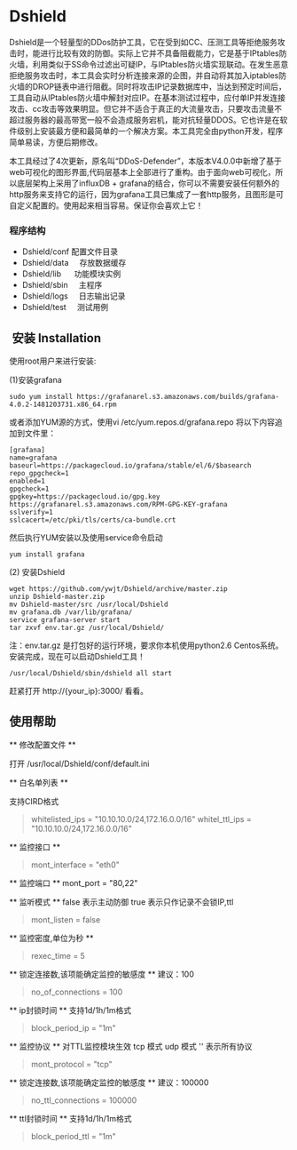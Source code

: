 # Dshield

Dshield是一个轻量型的DDos防护工具，它在受到如CC、压测工具等拒绝服务攻击时，能进行比较有效的防御。实际上它并不具备阻截能力，它是基于IPtables防火墙，利用类似于SS命令过滤出可疑IP，与IPtables防火墙实现联动。在发生恶意拒绝服务攻击时，本工具会实时分析连接来源的企图，并自动将其加入iptables防火墙的DROP链表中进行阻截。同时将攻击IP记录数据库中，当达到预定时间后，工具自动从IPtables防火墙中解封对应IP。在基本测试过程中，应付单IP并发连接攻击、cc攻击等效果明显。但它并不适合于真正的大流量攻击，只要攻击流量不超过服务器的最高带宽一般不会造成服务宕机，能对抗轻量DDOS。它也许是在软件级别上安装最方便和最简单的一个解决方案。本工具完全由python开发，程序简单易读，方便后期修改。

本工具经过了4次更新，原名叫“DDoS-Defender”，本版本V4.0.0中新增了基于web可视化的图形界面,代码层基本上全部进行了重构。由于面向web可视化，所以底层架构上采用了influxDB + grafana的结合，你可以不需要安装任何额外的http服务来支持它的运行，因为grafana工具已集成了一套http服务，且图形是可自定义配置的。使用起来相当容易。保证你会喜欢上它！

### 程序结构
* Dshield/conf     配置文件目录
* Dshield/data     存放数据缓存
* Dshield/lib      功能模块实例
* Dshield/sbin     主程序
* Dshield/logs     日志输出记录
* Dshield/test     测试用例

##  安装 Installation

使用root用户来进行安装:

(1)安装grafana
```shell
sudo yum install https://grafanarel.s3.amazonaws.com/builds/grafana-4.0.2-1481203731.x86_64.rpm
```

或者添加YUM源的方式，使用vi /etc/yum.repos.d/grafana.repo 将以下内容追加到文件里：
```shell
[grafana]
name=grafana
baseurl=https://packagecloud.io/grafana/stable/el/6/$basearch
repo_gpgcheck=1
enabled=1
gpgcheck=1
gpgkey=https://packagecloud.io/gpg.key https://grafanarel.s3.amazonaws.com/RPM-GPG-KEY-grafana
sslverify=1
sslcacert=/etc/pki/tls/certs/ca-bundle.crt
```
然后执行YUM安装以及使用service命令启动
```shell
yum install grafana
```

(2) 安装Dshield
```shell
wget https://github.com/ywjt/Dshield/archive/master.zip
unzip Dshield-master.zip
mv Dshield-master/src /usr/local/Dshield
mv grafana.db /var/lib/grafana/
service grafana-server start
tar zxvf env.tar.gz /usr/local/Dshield/
```
注：env.tar.gz 是打包好的运行环境，要求你本机使用python2.6 Centos系统。
安装完成，现在可以启动Dshield工具！
```shell
/usr/local/Dshield/sbin/dshield all start
```
赶紧打开 http://{your_ip}:3000/ 看看。

## 使用帮助

** 修改配置文件 **

打开 /usr/local/Dshield/conf/default.ini


** 白名单列表 **

支持CIRD格式 
> whitelisted_ips = "10.10.10.0/24,172.16.0.0/16"
> whitel_ttl_ips = "10.10.10.0/24,172.16.0.0/16"

** 监控接口 **
> mont_interface = "eth0"

** 监控端口 **
mont_port = "80,22"

** 监听模式 **
false 表示主动防御
true  表示只作记录不会锁IP,ttl
> mont_listen = false

** 监控密度,单位为秒 **
> rexec_time = 5

** 锁定连接数,该项能确定监控的敏感度 **
建议：100
> no_of_connections = 100

** ip封锁时间 **
支持1d/1h/1m格式
> block_period_ip = "1m"

** 监控协议 **
对TTL监控模块生效
tcp 模式
udp 模式
''  表示所有协议
> mont_protocol = "tcp"

** 锁定连接数,该项能确定监控的敏感度 **
建议：100000
> no_ttl_connections = 100000

** ttl封锁时间 **
支持1d/1h/1m格式
> block_period_ttl = "1m"


